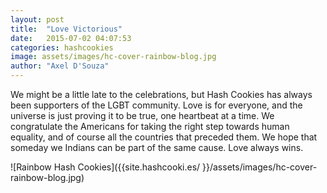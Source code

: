 ```yaml
---
layout: post
title:  "Love Victorious"
date:   2015-07-02 04:07:53
categories: hashcookies
image: assets/images/hc-cover-rainbow-blog.jpg
author: "Axel D'Souza"
--- 
```


We might be a little late to the celebrations, but Hash Cookies has always been supporters of the LGBT community. Love is for everyone, and the universe is just proving it to be true, one heartbeat at a time. We congratulate the Americans for taking the right step towards human equality, and of course all the countries that preceded them. We hope that someday we Indians can be part of the same cause. Love always wins.  

![Rainbow Hash Cookies]({{site.hashcooki.es/ }}/assets/images/hc-cover-rainbow-blog.jpg)       


